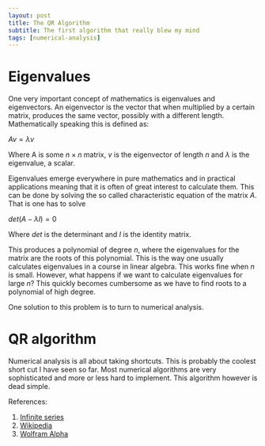 ```yaml
---
layout: post
title: The QR Algorithm
subtitle: The first algorithm that really blew my mind
tags: [numerical-analysis]
---
```


# Eigenvalues

One very important concept of mathematics is eigenvalues and eigenvectors. An eigenvector is the vector that when multiplied by a certain matrix, produces the same vector, possibly with a different length. Mathematically speaking this is defined as:

$Av = \lambda v$

Where A is some $n \times n$ matrix, $v$ is the eigenvector of length $n$ and $\lambda$ is the eigenvalue, a scalar.

Eigenvalues emerge everywhere in pure mathematics and in practical applications meaning that it is often of great interest to calculate them. This can be done by solving the so called characteristic equation of the matrix $A$. That is one has to solve

$det(A - \lambda I) = 0$

Where $det$ is the determinant and $I$ is the identity matrix.

This produces a polynomial of degree $n$, where the eigenvalues for the matrix are the roots of this polynomial. This is the way one usually calculates eigenvalues in a course in linear algebra. This works fine when $n$ is small. However, what happens if we want to calculate eigenvalues for large $n$? This quickly becomes cumbersome as we have to find roots to a polynomial of high degree.

One solution to this problem is to turn to numerical analysis.

# QR algorithm

Numerical analysis is all about taking shortcuts. This is probably the coolest short cut I have seen so far. Most numerical algorithms are very sophisticated and more or less hard to implement. This algorithm however is dead simple.


References:
1. [Infinite series](https://www.youtube.com/watch?v=3gBoP8jZ1Is&t=151s)
2. [Wikipedia](https://en.wikipedia.org/wiki/Peano_axioms)
3. [Wolfram Alpha](http://mathworld.wolfram.com/PeanosAxioms.html) 
